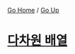 [Go Home](https://github.com/devJRL/CodeLab-JAVA-Basic#codelab-java-basic) / [Go Up](..)

# [다차원 배열](./TwoDimension.java)
